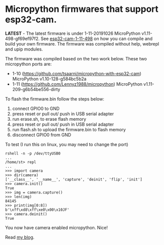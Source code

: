 # Micropython firmwares that support esp32-cam.

**LATEST** - The latest firmware is under 1-11-20191026 MicroPython v1.11-498-gf69ef97f2.
See [esp32-cam-1-11-498](https://github.com/shariltumin/esp32-cam-micropython/tree/master/esp32-cam-1-11-498) on how you can compile and build your own firmware. The firmware was compiled without help, webrepl and upip modules.

The firmware was compiled based on the two work below. These two micropython ports are:
* 1-10 (https://github.com/tsaarni/micropython-with-esp32-cam) MicroPython v1.10-128-g584bc5b2a
* 1-11 (https://github.com/Lennyz1988/micropython) MicroPython v1.11-209-g6b54be556-dirty

To flash the firmware.bin follow the steps below:
1. connect GPIO0 to GND
2. press reset or pull out/ push in USB serial adapter
3. run erase.sh, to erase flash memory
4. press reset or pull out/ push in USB serial adapter
5. run flash.sh to upload the firmware.bin to flash memory
6. disconnect GPIO0 from GND

To test (I run this on linux, you may need to change the port)

```
rshell -n -p /dev/ttyUSB0
...
/home/st> repl
...
>>> import camera
>>> dir(camera)
['__class__', '__name__', 'capture', 'deinit', 'flip', 'init']
>>> camera.init()
True
>>> img = camera.capture()
>>> len(img)
84145
>>> print(img[0:8])
b'\xff\xd8\xff\xe0\x00\x10JF'
>>> camera.deinit()
True
```
You now have camera enabled micropython. Nice!

Read [my blog](https://kopimojo.blogspot.com/).
